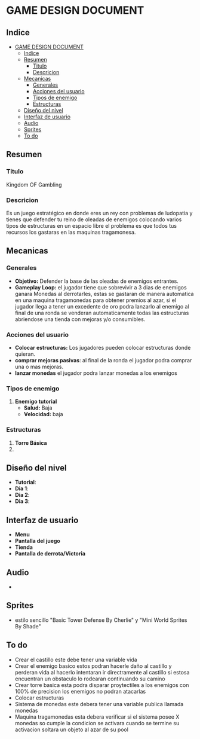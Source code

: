 # GAME DESIGN DOCUMENT

## Indice
- [GAME DESIGN DOCUMENT](#game-design-document)
  - [Indice](#indice)
  - [Resumen](#resumen)
    - [Titulo](#titulo)
    - [Descricion](#descricion)
  - [Mecanicas](#mecanicas)
    - [Generales](#generales)
    - [Acciones del usuario](#acciones-del-usuario)
    - [Tipos de enemigo](#tipos-de-enemigo)
    - [Estructuras](#estructuras)
  - [Diseño del nivel](#diseño-del-nivel)
  - [Interfaz de usuario](#interfaz-de-usuario)
  - [Audio](#audio)
  - [Sprites](#sprites)
  - [To do](#to-do)

## Resumen
### Titulo
Kingdom OF Gambling

### Descricion
Es un juego estratégico en donde eres un rey con problemas de ludopatia y tienes que defender tu reino de oleadas de enemigos colocando varios tipos de estructuras en un espacio libre el problema es que todos tus recursos los gastaras en las maquinas tragamonesa.

## Mecanicas

### Generales
- **Objetivo:** Defender la base de las oleadas de enemigos entrantes.
- **Gameplay Loop:** el jugador tiene que sobrevivir a 3 dias de enemigos ganara Monedas al derrotarles, estas se gastaran de manera automatica en una maquina tragamonedas para obtener premios al azar, si el jugador llega a tener un excedente de oro podra lanzarlo al enemigo al final de una ronda se venderan automaticamente todas las estructuras abriendose una tienda con mejoras y/o consumibles.

### Acciones del usuario
- **Colocar estructuras:** Los jugadores pueden colocar estructuras donde quieran.
- **comprar mejoras pasivas**: al final de la ronda el jugador podra comprar una o mas mejoras.
- **lanzar monedas** el jugador podra lanzar monedas a los enemigos 

### Tipos de enemigo
1. **Enemigo tutorial**
    - **Salud:** Baja
    - **Velocidad:** baja

### Estructuras
1. **Torre Básica**
2. 
## Diseño del nivel
- **Tutorial**:
- **Dia 1**:
- **Dia 2**:
- **Dia 3**:

## Interfaz de usuario
- **Menu**
- **Pantalla del juego**
- **Tienda**
- **Pantalla de derrota/Victoria**

## Audio
-

## Sprites
- estilo sencillo "Basic Tower Defense By Cherlie" y "Mini World Sprites By Shade"

## To do
- Crear el castillo este debe tener una variable vida 
- Crear el enemigo basico estos podran hacerle daño al castillo y perderan vida al hacerlo intentaran ir directramente al castillo si estosa encuentran un obstaculo lo rodearan continuando su camino
- Crear torre basica esta podra disparar proytectiles a los enemigos con 100% de precision los enemigos no podran atacarlas
- Colocar estructuras 
- Sistema de monedas este debera tener una variable publica llamada monedas 
- Maquina tragamonedas esta debera verificar si el sistema posee X monedas so cumple la condicion se activara cuando se termine su activacion soltara un objeto al azar de su pool 

